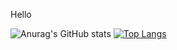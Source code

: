 Hello

![Anurag's GitHub stats](https://github-readme-stats.vercel.app/api?username=Ryohe0-jobtr&show_icons=true&theme=cobalt)
[![Top Langs](https://github-readme-stats.vercel.app/api/top-langs/?username=Ryohe0-jobtr&theme=cobalt)](https://github.com/anuraghazra/github-readme-stats)
